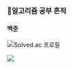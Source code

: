 ### 📜알고리즘 공부 흔적


#### 백준
![Solved.ac
프로필](http://mazassumnida.wtf/api/v2/generate_badge?boj=geniusemma)

<img src="http://mazandi.herokuapp.com/api?handle=geniusemma&theme=warm"/>

